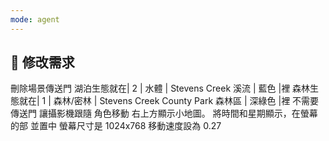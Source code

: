 ```yaml
---
mode: agent
---
```


## 🎯 修改需求

刪除場景傳送門
湖泊生態就在| 2 | 水體 | Stevens Creek 溪流 | 藍色 |裡
森林生態就在| 1 | 森林/密林 | Stevens Creek County Park 森林區 | 深綠色 |裡
不需要傳送門
讓攝影機跟隨 角色移動
右上方顯示小地圖。
將時間和星期顯示，在螢幕的部 並置中
螢幕尺寸是 1024x768
移動速度設為 0.27
